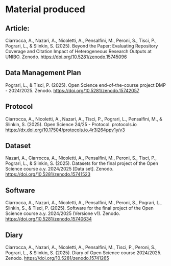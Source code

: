 # Material produced

## Article: 
Ciarrocca, A., Nazari, A., Nicoletti, A., Pensalfini, M., Peroni, S., Tisci, P., Pograri, L., & Slinkin, S. (2025). Beyond the Paper: Evaluating Repository Coverage and Citation Impact of Heterogeneous Research Outputs at UNIBO. Zenodo. https://doi.org/10.5281/zenodo.15745096

## Data Management Plan
Pograri, L., & Tisci, P. (2025). Open Science end-of-the-course project DMP - 2024/2025. Zenodo. https://doi.org/10.5281/zenodo.15742057 

## Protocol
Ciarrocca, A., Nicoletti, A., Nazari, A., Tisci, P., Pograri, L., Pensalfini, M., & Slinkin, S. (2025). Open Science 24/25 - Protocol. protocols.io
https://dx.doi.org/10.17504/protocols.io.4r3l264ppv1y/v3

## Dataset
Nazari, A., Ciarrocca, A., Nicoletti, A., Pensalfini, M., Peroni, S., Tisci, P., Pograri, L., & Slinkin, S. (2025). Datasets for the final project of the Open Science course a.y. 2024/2025 [Data set]. Zenodo. https://doi.org/10.5281/zenodo.15741523

## Software
Ciarrocca, A., Nazari, A., Nicoletti, A., Pensalfini, M., Peroni, S., Pograri, L., Slinkin, S., & Tisci, P. (2025). Software for the final project of the Open Science course a.y. 2024/2025 (Versione v1). Zenodo. https://doi.org/10.5281/zenodo.15740634

## Diary
Ciarrocca, A., Nazari, A., Nicoletti, A., Pensalfini, M., Tisci, P., Peroni, S., Pograri, L., & Slinkin, S. (2025). Diary of Open Science course 2024/2025. Zenodo. https://doi.org/10.5281/zenodo.15741265
